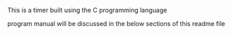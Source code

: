 This is a timer built using the C programming language

program manual will be discussed in the below sections of this readme file